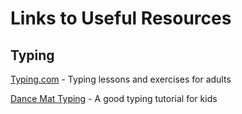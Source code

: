 # Links to Useful Resources

## Typing


[Typing.com](https://typing.com/student/) - Typing lessons and exercises for adults

[Dance Mat Typing](http://www.bbc.co.uk/guides/z3c6tfr) - A good typing tutorial for kids
